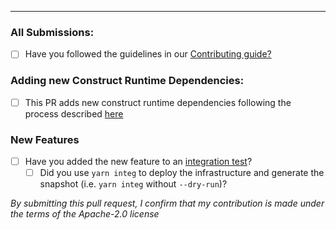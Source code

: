 
----

### All Submissions:

* [ ] Have you followed the guidelines in our [Contributing guide?](https://github.com/aws/aws-cdk/blob/main/CONTRIBUTING.md)

### Adding new Construct Runtime Dependencies:

* [ ] This PR adds new construct runtime dependencies following the process described [here](https://github.com/aws/aws-cdk/blob/main/CONTRIBUTING.md/#adding-construct-runtime-dependencies)

### New Features

* [ ] Have you added the new feature to an [integration test](https://github.com/aws/aws-cdk/blob/main/INTEGRATION_TESTS.md)?
	* [ ] Did you use `yarn integ` to deploy the infrastructure and generate the snapshot (i.e. `yarn integ` without `--dry-run`)?

*By submitting this pull request, I confirm that my contribution is made under the terms of the Apache-2.0 license*
